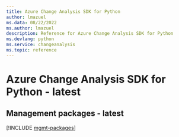 ```yaml
---
title: Azure Change Analysis SDK for Python
author: lmazuel
ms.data: 08/22/2022
ms.author: lmazuel
description: Reference for Azure Change Analysis SDK for Python
ms.devlang: python
ms.service: changeanalysis
ms.topic: reference
---
```

# Azure Change Analysis SDK for Python - latest

## Management packages - latest
[!INCLUDE [mgmt-packages](change-analysis-mgmt-index.md)]